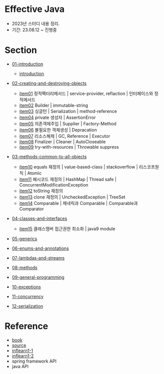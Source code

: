 # Effective Java

- 2023년 스터디 내용 정리.
- 기간: 23.08.12 ~ 진행중

# Section

- [01-introduction](docs/01-introduction)
  - [introduction](docs/01-introduction/introduction.md)

- [02-creating-and-destroying-objects](docs/02-creating-and-destroying-objects)
  - [item01](docs/02-creating-and-destroying-objects/item01) 정적팩터리메서드 |  service-provider, reflaction | 인터페이스와 정적메서드
  - [item02](docs/02-creating-and-destroying-objects/item02) Builder |  immutable-string
  - [item03](docs/02-creating-and-destroying-objects/item03) 싱글턴 | Serialization | method-reference
  - [item04](docs/02-creating-and-destroying-objects/item04) private 생성자 | AssertionError
  - [item05](docs/02-creating-and-destroying-objects/item05) 의존객체주입 |  Supplier | Factory-Method
  - [item06](docs/02-creating-and-destroying-objects/item06) 불필요한 객체생성 | Depracation
  - [item07](docs/02-creating-and-destroying-objects/item07) 리소스해제 | GC, Reference | Executor
  - [item08](docs/02-creating-and-destroying-objects/item08) Finalizer | Cleaner | AutoCloseable
  - [item09](docs/02-creating-and-destroying-objects/item09) try-with-resources | Throwable suppress
  
- [03-methods-common-to-all-objects](docs/03-methods-common-to-all-objects)
  - [item10](docs/03-methods-common-to-all-objects/item10) equals 재정의 | value-based-class | stackoverflow | 리스코프원칙 | Atomic
  - [item11](docs/03-methods-common-to-all-objects/item11) 해시코드 재정의 | HashMap | Thread safe | ConcurrentModificationException
  - [item12](docs/03-methods-common-to-all-objects/item12) toString 재정의
  - [item13](docs/03-methods-common-to-all-objects/item13) clone 재정의 | UncheckedException | TreeSet
  - [item14](docs/03-methods-common-to-all-objects/item14) Comparable | 제네릭과 Comparable | Comparable과 Comparator
  
- [04-classes-and-interfaces](docs/04-classes-and-interfaces)
  - [item15](docs/04-classes-and-interfaces/item15)  클래스맴버 접근권한 최소화 | java9 module

- [05-generics](docs/05-generics)

- [06-enums-and-annotations](docs/06-enums-and-annotations)

- [07-lambdas-and-streams](docs/07-lambdas-and-streams)

- [08-methods](docs/08-methods)

- [09-general-programming](docs/09-general-programming)

- [10-exceptions](docs/10-exceptions)

- [11-concurrency](docs/11-concurrency)

- [12-serialization](docs/12-serialization)



# Reference

- [book](https://www.yes24.com/Product/Goods/65551284)
- [source](https://github.com/jbloch/effective-java-3e-source-code)
- [inflearn1-1](https://github.com/whiteship/effective-java)
- [inflearn1-2](https://github.com/whiteship/chinese-hello-service)
- spring framework API
- java API
